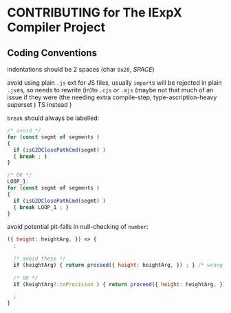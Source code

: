 









# CONTRIBUTING for The IExpX Compiler Project




## Coding Conventions

indentations should be 2 spaces (char `0x20`, *SPACE*)

avoid using plain `.js` ext for JS files,
usually `import`s will be rejected in plain `.js`es, so
needs to rewrite (in)to `.cjs` or `.mjs`
(maybe not that much of an issue if they were (the needing extra compile-step, type-ascription-heavy superset ) TS instead )

`break` should always be labelled:
```javascript
/* avoid */
for (const segmt of segments )
{
  if (isG2DClosePathCmd(segmt) )
  { break ; }
}

/* OK */
LOOP_1:
for (const segmt of segments )
{
  if (isG2DClosePathCmd(segmt) )
  { break LOOP_1 ; }
}
```

avoid potential pit-falls in null-checking of `number`:
```javascript
({ height: heightArg, }) => {
  ;
  
  /* avoid these */
  if (heightArg) { return proceed({ height: heightArg, }) ; } /* wrong ; `0` would coerce to `false` */
  
  /* OK */
  if (heightArg?.toPrecision ) { return proceed({ height: heightArg, }) ; } /* OK ; `heightArg?.toPrecision` would only evaluate to non-null if (1) `heightArg` is non-null, and (2) `toPrecision` exists on it (necessarily the case if it's a ``number ) */

  ;
}

```









